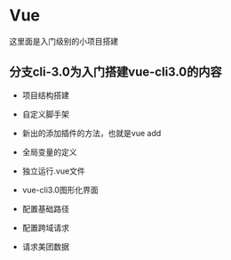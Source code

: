 # Vue
这里面是入门级别的小项目搭建


## 分支cli-3.0为入门搭建vue-cli3.0的内容

* 项目结构搭建

* 自定义脚手架

* 新出的添加插件的方法，也就是vue add

* 全局变量的定义

* 独立运行.vue文件

* vue-cli3.0图形化界面

* 配置基础路径

* 配置跨域请求

* 请求美团数据
